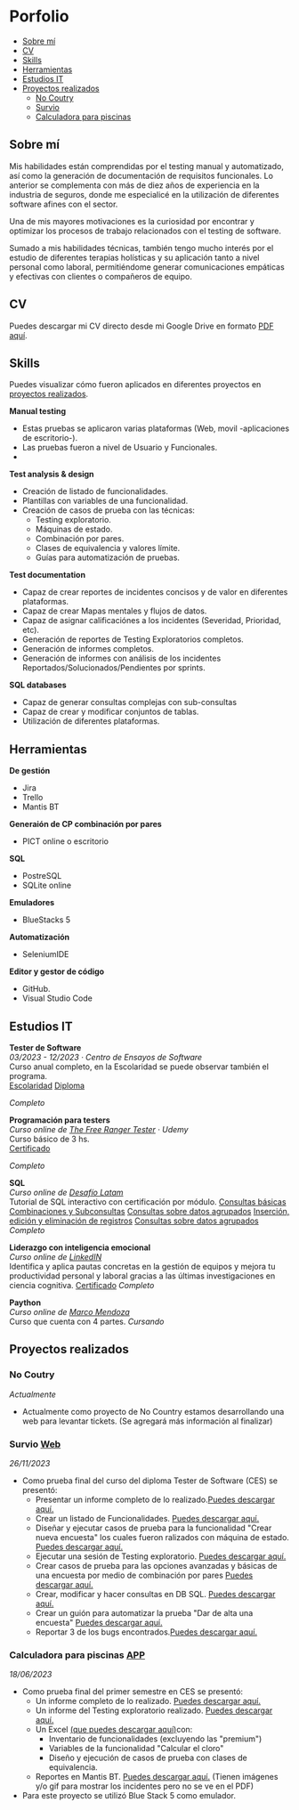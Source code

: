 
# Porfolio
- [Sobre mí](#sobre-mi)
- [CV](#cv)
- [Skills](#skills)
- [Herramientas](#herramientas)
- [Estudios IT](#estudios-it)
- [Proyectos realizados](#proyectos-realizados)
  * [No Coutry](#no-country)
  * [Survio](#survio)
  * [Calculadora para piscinas](#calculadora-para-piscinas)



## Sobre mí 

Mis habilidades están comprendidas por el testing manual y automatizado, así como la generación de documentación de requisitos funcionales. Lo anterior se complementa con más de diez años de experiencia en la industria de seguros, donde me especialicé en la utilización de diferentes software afines con el sector.

Una de mis mayores motivaciones es la curiosidad por encontrar y optimizar los procesos de trabajo relacionados con el testing de software.

Sumado a mis habilidades técnicas, también tengo mucho interés por el estudio de diferentes terapias holísticas y su aplicación tanto a nivel personal como laboral, permitiéndome generar comunicaciones empáticas y efectivas con clientes o compañeros de equipo.

## CV

Puedes descargar mi CV directo desde mi Google Drive en formato [PDF aquí](https://drive.google.com/file/d/1JbxritKUKRZi3u6_lqq2UISOeOOBTFNt/view?usp=drive_link).

## Skills

Puedes visualizar cómo fueron aplicados en diferentes proyectos en [proyectos realizados](#proyectos-realizados).

__Manual testing__
   * Estas pruebas se aplicaron varias plataformas (Web, movil -aplicaciones de escritorio-).
   * Las pruebas fueron a nivel de Usuario y Funcionales.
   * 

__Test analysis & design__
  * Creación de listado de funcionalidades.
  * Plantillas con variables de una funcionalidad.
  * Creación de casos de prueba con las técnicas:
      * Testing exploratorio.
      * Máquinas de estado.
      * Combinación por pares.
      * Clases de equivalencia y valores límite.
      * Guías para automatización de pruebas.


__Test documentation__
  * Capaz de crear reportes de incidentes concisos y de valor en diferentes plataformas.
  * Capaz de crear Mapas mentales y flujos de datos.
  * Capaz de asignar calificaciónes a los incidentes (Severidad, Prioridad, etc).
  * Generación de reportes de Testing Exploratorios completos.
  * Generación de informes completos.
  * Generación de informes con análisis de los incidentes Reportados/Solucionados/Pendientes por sprints.

__SQL databases__
  * Capaz de generar consultas complejas con sub-consultas
  * Capaz de crear y modificar conjuntos de tablas.
  * Utilización de diferentes plataformas.


## Herramientas

__De gestión__
  * Jira
  * Trello
  * Mantis BT

__Generaión de CP combinación por pares__
  * PICT online o escritorio

__SQL__
  * PostreSQL
  * SQLite online

__Emuladores__
  * BlueStacks 5

__Automatización__
  * SeleniumIDE

__Editor y gestor de código__
  * GitHub.
  * Visual Studio Code

## Estudios IT

__Tester de Software__  
*03/2023 - 12/2023 · Centro de Ensayos de Software*  
Curso anual completo, en la Escolaridad se puede observar también el programa.  
[Escolaridad](https://drive.google.com/file/d/1X10hdNje08le4_F2iDjq4WmDkIz1nL5A/view?usp=drive_link)
[Diploma](https://drive.google.com/file/d/11VKE-MV7RsGCBckkX9tUDS6Rq3WkpJDy/view?usp=drive_link)  

*Completo*


__Programación para testers__  
*Curso online de [The Free Ranger Tester](https://www.udemy.com/user/patricio-miner/) · Udemy*  
Curso básico de 3 hs.   
[Certificado](https://udemy-certificate.s3.amazonaws.com/image/UC-1fa3a0a9-69df-4932-bf8e-19948dbec4c1.jpg)

*Completo*


__SQL__  
*Curso online de [Desafío Latam](https://desafiolatam.com/)*  
Tutorial de SQL interactivo con certificación por módulo.
[Consultas básicas](https://tutorial-sql.s3.amazonaws.com/certificates/434_Silvana%20_Loureiro%20/434_11102023.png)
[Combinaciones y Subconsultas](https://tutorial-sql.s3.amazonaws.com/certificates/1106_Silvana%20_Loureiro%20/1106_31102023.png)
[Consultas sobre datos agrupados](https://tutorial-sql.s3.amazonaws.com/certificates/638_Silvana%20_Loureiro%20/638_19102023.png)
[Inserción, edición y eliminación de registros](https://tutorial-sql.s3.amazonaws.com/certificates/10376_Silvana%20_Loureiro%20/10376_27022024.png)
[Consultas sobre datos agrupados](https://tutorial-sql.s3.amazonaws.com/certificates/10457_Silvana%20_Loureiro%20/10457_27022024.png)
*Completo*

__Liderazgo con inteligencia emocional__  
*Curso online de [LinkedIN](https://www.linkedin.com/learning/liderazgo-con-inteligencia-emocional-22700687/liderazgo-con-inteligencia-emocional)*  
Identifica y aplica pautas concretas en la gestión de equipos y mejora tu productividad personal y laboral gracias a las últimas investigaciones en ciencia cognitiva.
[Certificado](https://www.linkedin.com/learning/certificates/abd0a1dd889c973f056145635c5e7b299eed4e02dc2c50107d23e50f847a994b?lipi=urn%3Ali%3Apage%3Ad_flagship3_profile_view_base_certifications_details%3BJtjB%2F6JmRZCAxOxiV4enRQ%3D%3D)
*Completo*

__Paython__  
*Curso online de [Marco Mendoza](https://www.udemy.com/user/mendoza-limon-marco-antonio/)*  
Curso que cuenta con 4 partes.
*Cursando*


## Proyectos realizados

### No Coutry 
*Actualmente*
* Actualmente como proyecto de No Country estamos desarrollando una web para levantar tickets. (Se agregará más información al finalizar)

### Survio [Web](https://www.survio.com/es/) 
*26/11/2023*
* Como prueba final del curso del diploma Tester de Software (CES) se presentó:
     * Presentar un informe completo de lo realizado.[Puedes descargar aquí.](https://drive.google.com/file/d/1j5mrW69OSZSa2gJW-0IRswRPwzCMaRs3/view?usp=drive_link)
     * Crear un listado de Funcionalidades. [Puedes descargar aquí.](https://docs.google.com/spreadsheets/d/1CKKnK93xiCpLVsCzQT0IGJfXvuR2Enrm/edit?usp=drive_link&ouid=101018078137548223868&rtpof=true&sd=true)
     * Diseñar y ejecutar casos de prueba para la funcionalidad "Crear nueva encuesta" los cuales fueron ralizados con máquina de estado. [Puedes descargar aquí.](https://docs.google.com/spreadsheets/d/1eJHZPZ8Ogl0uxVp86I5NUpo7AGeakvX-/edit?usp=drive_link&ouid=101018078137548223868&rtpof=true&sd=true)
     * Ejecutar una sesión de Testing exploratorio. [Puedes descargar aquí.](https://drive.google.com/file/d/1b_nlXcQJv5i9JP3owVSQ1Cn3jMvCSWEb/view?usp=drive_link)
     * Crear casos de prueba para las opciones avanzadas y básicas de una encuesta por medio de combinación por pares [Puedes descargar aquí.](https://drive.google.com/drive/folders/1WdTygqQrrKJhX-Gwu9oTirLSjBzX9S9s?usp=drive_link)
     * Crear, modificar y hacer consultas en DB SQL. [Puedes descargar aquí.](https://drive.google.com/drive/folders/1SIL5KrJYzlkbMX3EVhfBKRsm5k1S8YWb?usp=drive_link)
     * Crear un guión para automatizar la prueba "Dar de alta una encuesta" [Puedes descargar aquí.](https://drive.google.com/file/d/1oqq2NPeSM6HQ7YYCaXVZCj14O4tFPTeK/view?usp=drive_link)
     * Reportar 3 de los bugs encontrados.[Puedes descargar aquí.](https://drive.google.com/drive/folders/1bMxNGkDwGjeRrso6GGtg7Z3F6zmwW8_e?usp=drive_link)
  
### Calculadora para piscinas [APP](https://play.google.com/store/apps/details?id=com.israel.montero.fernando.calculadorapiscinas&hl=es_UY&gl=US&pli=1) 
*18/06/2023*
* Como prueba final del primer semestre en CES se presentó:
    * Un informe completo de lo realizado. [Puedes descargar aquí.](https://drive.google.com/file/d/1F1zBYL5n5EEjOgh21P0jths2dFHZmTYv/view?usp=drive_link)
    * Un informe del Testing exploratorio realizado. [Puedes descargar aquí.](https://drive.google.com/file/d/1ePgtQzAlbnwLO7T6_Aw3GnvbtMfX6V-L/view?usp=drive_link)
    * Un Excel [(que puedes descargar aquí)](https://docs.google.com/spreadsheets/d/14NCFKIHVks6dbk2JhaBUgh36gDz3qbs8/edit?usp=drive_link&ouid=101018078137548223868&rtpof=true&sd=true)con:
        * Inventario de funcionalidades (excluyendo las "premium")
        * Variables de la funcionalidad "Calcular el cloro"
        * Diseño y ejecución de casos de prueba con clases de equivalencia.
    * Reportes en Mantis BT. [Puedes descargar aquí.](https://drive.google.com/drive/folders/1NRtKE8Y7w53Uuwn6rriW-uIloM-JLo3K?usp=drive_link) (Tienen imágenes y/o gif para mostrar los incidentes pero no se ve en el PDF)
* Para este proyecto se utilizó Blue Stack 5 como emulador.
 
